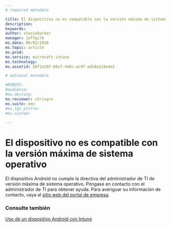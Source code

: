```yaml
---
# required metadata

title: El dispositivo no es compatible con la versión máxima de sistema operativo | Microsoft Intune
description:
keywords:
author: staciebarker
manager: jeffgilb
ms.date: 06/02/2016
ms.topic: article
ms.prod:
ms.service: microsoft-intune
ms.technology:
ms.assetid: 58f2a207-88cf-446c-ac9f-ad10a124e4e2

# optional metadata

#ROBOTS:
#audience:
#ms.devlang:
ms.reviewer: chrisgre
ms.suite: ems
#ms.tgt_pltfrm:
#ms.custom:

---
```


# El dispositivo no es compatible con la versión máxima de sistema operativo

El dispositivo Android no cumple la directiva del administrador de TI de versión máxima de sistema operativo. Póngase en contacto con el administrador de TI para obtener ayuda. Para averiguar su información de contacto, vaya al [sitio web del portal de empresa](http://portal.manage.microsoft.com).


### Consulte también
[Uso de un dispositivo Android con Intune](using-your-android-device-with-intune.md)

<!--HONumber=Jun16_HO2-->


